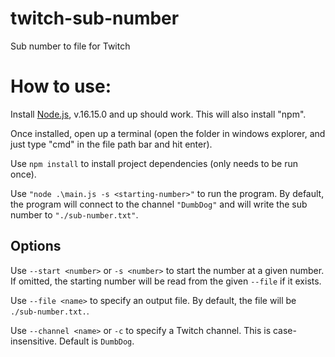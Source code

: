 # twitch-sub-number
Sub number to file for Twitch

# How to use:
Install [Node.js](https://nodejs.org/en/), v.16.15.0 and up should work.
This will also install "npm".

Once installed, open up a terminal (open the folder in windows explorer,
and just type "cmd" in the file path bar and hit enter).

Use `npm install` to install project dependencies (only needs to be run
once).

Use `"node .\main.js -s <starting-number>"` to run the program. By default,
the program will connect to the channel `"DumbDog"` and will write the sub number to `"./sub-number.txt"`.

## Options

Use `--start <number>` or `-s <number>` to start the number at a given
number. If omitted, the starting number will be read from the given
`--file` if it exists.

Use `--file <name>` to specify an output file. By default, the file
will be `./sub-number.txt.`.

Use `--channel <name>` or `-c` to specify a Twitch channel. This is
case-insensitive. Default is `DumbDog`.

